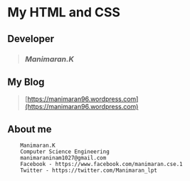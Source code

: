 # My HTML and CSS

## Developer
>### *Manimaran.K*

## My Blog
> [https://manimaran96.wordpress.com](https://manimaran96.wordpress.com) 

## **About me**
        Manimaran.K
        Computer Science Engineering
        manimaraninam1027@gmail.com
        Facebook - https://www.facebook.com/manimaran.cse.1
        Twitter - https://twitter.com/Manimaran_lpt
